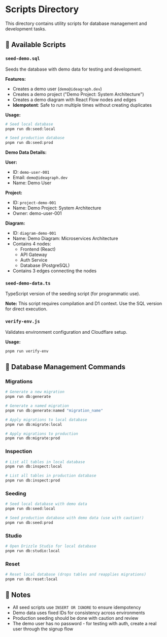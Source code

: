 # Scripts Directory

This directory contains utility scripts for database management and development tasks.

## 📁 Available Scripts

### `seed-demo.sql`
Seeds the database with demo data for testing and development.

**Features:**
- Creates a demo user (`demo@ideagraph.dev`)
- Creates a demo project ("Demo Project: System Architecture")
- Creates a demo diagram with React Flow nodes and edges
- **Idempotent**: Safe to run multiple times without creating duplicates

**Usage:**
```bash
# Seed local database
pnpm run db:seed:local

# Seed production database
pnpm run db:seed:prod
```

**Demo Data Details:**

**User:**
- ID: `demo-user-001`
- Email: `demo@ideagraph.dev`
- Name: Demo User

**Project:**
- ID: `project-demo-001`
- Name: Demo Project: System Architecture
- Owner: demo-user-001

**Diagram:**
- ID: `diagram-demo-001`
- Name: Demo Diagram: Microservices Architecture
- Contains 4 nodes:
  - Frontend (React)
  - API Gateway
  - Auth Service
  - Database (PostgreSQL)
- Contains 3 edges connecting the nodes

### `seed-demo-data.ts`
TypeScript version of the seeding script (for programmatic use).

**Note:** This script requires compilation and D1 context. Use the SQL version for direct execution.

### `verify-env.js`
Validates environment configuration and Cloudflare setup.

**Usage:**
```bash
pnpm run verify-env
```

## 🔧 Database Management Commands

### Migrations
```bash
# Generate a new migration
pnpm run db:generate

# Generate a named migration
pnpm run db:generate:named "migration_name"

# Apply migrations to local database
pnpm run db:migrate:local

# Apply migrations to production
pnpm run db:migrate:prod
```

### Inspection
```bash
# List all tables in local database
pnpm run db:inspect:local

# List all tables in production database
pnpm run db:inspect:prod
```

### Seeding
```bash
# Seed local database with demo data
pnpm run db:seed:local

# Seed production database with demo data (use with caution!)
pnpm run db:seed:prod
```

### Studio
```bash
# Open Drizzle Studio for local database
pnpm run db:studio:local
```

### Reset
```bash
# Reset local database (drops tables and reapplies migrations)
pnpm run db:reset:local
```

## 📝 Notes

- All seed scripts use `INSERT OR IGNORE` to ensure idempotency
- Demo data uses fixed IDs for consistency across environments
- Production seeding should be done with caution and review
- The demo user has no password - for testing with auth, create a real user through the signup flow

